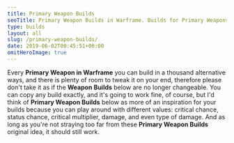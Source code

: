 ```yaml
---
title: Primary Weapon Builds
seoTitle: Primary Weapon Builds in Warframe. Builds for Primary Weapons
type: builds
layout: all
slug: /primary-weapon-builds/
date: 2019-06-02T00:45:51+00:00
omitHeroImage: true
---
```

Every **Primary Weapon in Warframe** you can build in a thousand alternative ways, and there is plenty of room to tweak it on your end, therefore please don't take it as if the **Weapon Builds** below are no longer changeable. You can copy any build exactly, and it's going to work fine, of course, but I'd think of **Primary Weapon Builds** below as more of an inspiration for your builds because you can play around with different values: critical chance, status chance, critical multiplier, damage, and even type of damage. And as long as you're not straying too far from these **Primary Weapon Builds** original idea, it should still work.
